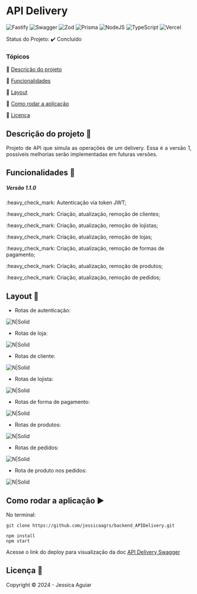 <h1>API Delivery</h1> 

<p align="center">

  ![Fastify](https://img.shields.io/badge/fastify-%23000000.svg?style=for-the-badge&logo=fastify&logoColor=white)
  ![Swagger](https://img.shields.io/badge/-Swagger-%23Clojure?style=for-the-badge&logo=swagger&logoColor=white)
  ![Zod](https://img.shields.io/badge/zod-%233068b7.svg?style=for-the-badge&logo=zod&logoColor=white)
  ![Prisma](https://img.shields.io/badge/Prisma-3982CE?style=for-the-badge&logo=Prisma&logoColor=white)
  ![NodeJS](https://img.shields.io/badge/node.js-6DA55F?style=for-the-badge&logo=node.js&logoColor=white)
  ![TypeScript](https://img.shields.io/badge/typescript-%23007ACC.svg?style=for-the-badge&logo=typescript&logoColor=white)
  ![Vercel](https://img.shields.io/badge/vercel-%23000000.svg?style=for-the-badge&logo=vercel&logoColor=white)
</p>

Status do Projeto: :heavy_check_mark: <!-- > :heavy_check_mark:--> Concluído <!-- > :warning:-->

### Tópicos 

:small_blue_diamond: [Descrição do projeto](#descrição-do-projeto-pencil)

:small_blue_diamond: [Funcionalidades](#funcionalidades-wrench)

:small_blue_diamond: [Layout](#layout-dash)

:small_blue_diamond: [Como rodar a aplicação](#como-rodar-a-aplicação-arrow_forward)

:small_blue_diamond: [Licença](#licença-bookmark)



## Descrição do projeto :pencil:

<p align="justify">
 Projeto de API que simula as operações de um delivery. Essa é a versão 1, possíveis melhorias serão implementadas em futuras versões.
</p>

## Funcionalidades :wrench:

<h5>Versão 1.1.0</h5>

<p>:heavy_check_mark: Autenticação via token JWT;</p>
<p>:heavy_check_mark: Criação, atualização, remoção de clientes;</p>
<p>:heavy_check_mark: Criação, atualização, remoção de lojistas;</p>
<p>:heavy_check_mark: Criação, atualização, remoção de lojas;</p>
<p>:heavy_check_mark: Criação, atualização, remoção de formas de pagamento;</p>
<p>:heavy_check_mark: Criação, atualização, remoção de produtos;</p>
<p>:heavy_check_mark: Criação, atualização, remoção de pedidos;</p>

## Layout :dash:

* Rotas de autenticação:

![N|Solid](https://uploaddeimagens.com.br/images/004/802/116/full/Screenshot_1.png?1718900391)

* Rotas de loja:
  
![N|Solid](https://uploaddeimagens.com.br/images/004/802/119/full/Screenshot_2.png?1718900522)

* Rotas de cliente:
  
![N|Solid](https://uploaddeimagens.com.br/images/004/802/120/full/Screenshot_3.png?1718900571)

* Rotas de lojista:
  
![N|Solid](https://uploaddeimagens.com.br/images/004/802/121/full/Screenshot_4.png?1718900606)

* Rotas de forma de pagamento:
  
![N|Solid](https://uploaddeimagens.com.br/images/004/802/122/full/Screenshot_5.png?1718900629)

* Rotas de produtos:
  
![N|Solid](https://uploaddeimagens.com.br/images/004/802/123/full/Screenshot_6.png?1718900684)

* Rotas de pedidos:
  
![N|Solid](https://uploaddeimagens.com.br/images/004/802/125/full/Screenshot_7.png?1718900746)

* Rota de produto nos pedidos:
  
![N|Solid](https://uploaddeimagens.com.br/images/004/802/126/full/Screenshot_8.png?1718900771)

## Como rodar a aplicação :arrow_forward:

No terminal: 

```
git clone https://github.com/jessicaagrs/backend_APIDelivery.git

npm install
npm start

```
Acesse o link do deploy para visualização da doc [API Delivery Swagger](https://backend-api-delivery.vercel.app/static/index.html)


## Licença :bookmark:

Copyright :copyright: 2024 - Jessica Aguiar
